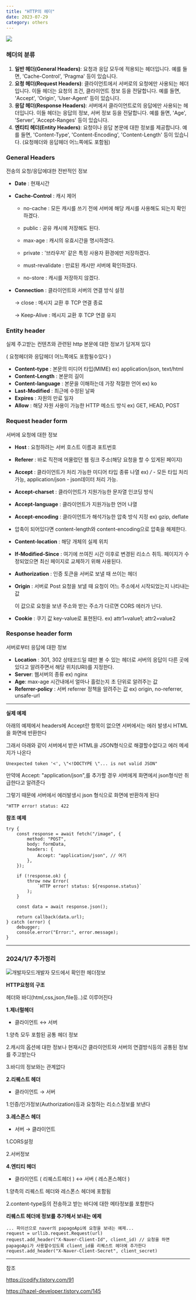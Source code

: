 ```yaml
---
title: "HTTP의 헤더"
date: 2023-07-29
category: others
---
```


![](/storage/20230729145522462815.jpg)

### 헤더의 분류

1. **일반 헤더(General Headers)**: 요청과 응답 모두에 적용되는 헤더입니다. 예를 들면, 'Cache-Control', 'Pragma' 등이 있습니다.
2. **요청 헤더(Request Headers)**: 클라이언트에서 서버로의 요청에만 사용되는 헤더입니다. 이들 헤더는 요청의 조건, 클라이언트 정보 등을 전달합니다. 예를 들면, 'Accept', 'Origin', 'User-Agent' 등이 있습니다.
3. **응답 헤더(Response Headers)**: 서버에서 클라이언트로의 응답에만 사용되는 헤더입니다. 이들 헤더는 응답의 정보, 서버 정보 등을 전달합니다. 예를 들면, 'Age', 'Server', 'Accept-Ranges' 등이 있습니다.
4. **엔티티 헤더(Entity Headers)**: 요청이나 응답 본문에 대한 정보를 제공합니다. 예를 들면, 'Content-Type', 'Content-Encoding', 'Content-Length' 등이 있습니다. (요청헤더와 응답헤더 어느쪽에도 포함됨)

### **General Headers**

전송의 요청/응답에대한 전반적인 정보

* **Date** : 현재시간
* **Cache-Control** : 캐시 제어

  + no-cache : 모든 캐시를 쓰기 전에 서버에 해당 캐시를 사용해도 되는지 확인하겠다.

  + public : 공유 캐시에 저장해도 된다.

  + max-age : 캐시의 유효시간을 명시하겠다.

  + private : '브라우저' 같은 특정 사용자 환경에만 저장하겠다.

  + must-revalidate : 만료된 캐시만 서버에 확인하겠다.

  + no-store : 캐시를 저장하지 않겠다.
* **Connection** : 클라이언트와 서버의 연결 방식 설정

  -> close : 메시지 교환 후 TCP 연결 종료

  -> Keep-Alive : 메시지 교환 후 TCP 연결 유지

### Entity header

실제 주고받는 컨텐츠와 관련된 http 본문에 대한 정보가 담겨져 있다

( 요청헤더와 응답헤더 어느쪽에도 포함될수있다 )

* **Content-type** : 본문의 미디어 타입(MIME) ex) application/json, text/html
* **Content-Length** : 본문의 길이
* **Content-language** : 본문을 이해하는데 가장 적절한 언어 ex) ko
* **Last-Modified** : 최근에 수정된 날짜
* **Expires** : 자원의 만료 일자
* **Allow** : 해당 자원 사용이 가능한 HTTP 메소드 방식 ex) GET, HEAD, POST

### **Request header form**

서버에 요청에 대한 정보

* **Host** : 요청하려는 서버 호스트 이름과 포트번호
* **Referer** : 바로 직전에 머물렀던 웹 링크 주소(해당 요청을 할 수 있게된 페이지)
* **Accept** : 클라이언트가 처리 가능한 미디어 타입 종류 나열 ex) */* - 모든 타입 처리 가능, application/json - json데이터 처리 가능.
* **Accept-charset** : 클라이언트가 지원가능한 문자열 인코딩 방식
* **Accept-language** : 클라이언트가 지원가능한 언어 나열
* **Accept-encoding** : 클라이언트가 해석가능한 압축 방식 지정 ex) gzip, deflate
* 압축이 되어있다면 content-length와 content-encoding으로 압축을 해제한다.
* **Content-location** : 해당 개체의 실제 위치
* **If-Modified-Since** : 여기에 쓰여진 시간 이후로 변경된 리소스 취득. 페이지가 수정되었으면 최신 페이지로 교체하기 위해 사용된다.
* **Authorization** : 인증 토큰을 서버로 보낼 때 쓰이는 헤더
* **Origin** : 서버로 Post 요청을 보낼 때 요청이 어느 주소에서 시작되었는지 나타내는 값

  이 값으로 요청을 보낸 주소와 받는 주소가 다르면 CORS 에러가 난다.
* **Cookie** : 쿠기 값 key-value로 표현된다. ex) attr1=value1; attr2=value2

### **Response header form**

서버로부터 응답에 대한 정보

* **Location** : 301, 302 상태코드일 떄만 볼 수 있는 헤더로 서버의 응답이 다른 곳에 있다고 알려주면서 해당 위치(URI)를 지정한다.
* **Server**: 웹서버의 종류 ex) nginx
* **Age**: max-age 시간내에서 얼마나 흘렀는지 초 단위로 알려주는 값
* **Referrer-policy** : 서버 referrer 정책을 알려주는 값 ex) origin, no-referrer, unsafe-url

---

**실제 예제**

아래의 예제에서 headers에 Accept란 항목이 없으면 서버에서는 에러 발생시 HTML을 화면에 반환한다

그래서 아래와 같이 서버에서 받은 HTML을 JSON형식으로 해결할수없다고 에러 메세지가 나온다

```
Unexpected token '<', \"<!DOCTYPE \"... is not valid JSON"
```

만약에 Accept: "application/json",를 추가할 경우 서버에게 화면에서 json형식만 취급한다고 알려준다

그렇기 때문에 서버에서 에러발생시 json 형식으로 화면에 반환하게 된다

```
"HTTP error! status: 422
```

**참조 예제**

```
try {
    const response = await fetch("/image", {
        method: "POST",
        body: formData,
        headers: {
            Accept: "application/json", // 여기
        },
    });

    if (!response.ok) {
        throw new Error(
            `HTTP error! status: ${response.status}`
        );
    }

    const data = await response.json();

    return callback(data.url);
} catch (error) {
    debugger;
    console.error("Error:", error.message);
}
```

---

### 2024/1/7 추가정리

![개발자모드](/storage/1704603358.jpg)개발자 모드에서 확인한 헤더정보

**HTTP요청의 구조**

헤더와 바디(html,css,json,file등..)로 이루어진다

**1.제너럴헤더**

* 클라이언트 ↔︎ 서버

1.양측 모두 포함된 공통 헤더 정보

2.캐시의 옵션에 대한 정보나 현재시간 클라이언트와 서버의 연결방식등의 공통된 정보를 주고받는다

3.바디의 정보와는 관계없다

**2.리퀘스트 헤더**

* 클라이언트 → 서버

1.인증/인가정보(Authorization)등과 요청하는 리소스정보를 보낸다

**3.레스폰스 헤더**

* 서버 → 클라이언트

1.CORS설정

2.서버정보

**4.엔티티 헤더**

* 클라이언트 ( 리퀘스트헤더 ) ↔︎ 서버 ( 레스폰스헤더 )

1.양측의 리퀘스트 헤더와 레스폰스 헤더에 포함됨

2.content-type등의 전송하고 받는 바디에 대한 메타정보를 포함한다

**리퀘스트 헤더에 정보를 추가해서 보내는 예제**

```
... 파이선으로 naver의 papagoApi에 요청을 보내는 예제...
request = urllib.request.Request(url)
request.add_header("X-Naver-Client-Id", client_id) // 요청을 하면 papagoApi가 사용할수있도록 client_id를 리퀘스트 헤더에 추가한다
request.add_header("X-Naver-Client-Secret", client_secret)
```

---

참조

https://codify.tistory.com/91

https://hazel-developer.tistory.com/145
